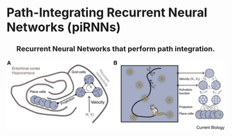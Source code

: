 # Path-Integrating Recurrent Neural Networks (piRNNs)

<h3 align="center">
    Recurrent Neural Networks that perform path integration.
</h3>


<div align="center">
    <img src="assets/pirnns.jpg" width="600">
</div>


